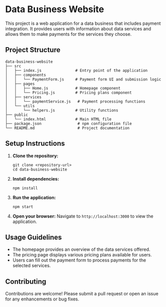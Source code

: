# Data Business Website

This project is a web application for a data business that includes payment integration. It provides users with information about data services and allows them to make payments for the services they choose.

## Project Structure

```
data-business-website
├── src
│   ├── index.js               # Entry point of the application
│   ├── components
│   │   └── PaymentForm.js     # Payment form UI and submission logic
│   ├── pages
│   │   ├── Home.js            # Homepage component
│   │   └── Pricing.js         # Pricing plans component
│   ├── services
│   │   └── paymentService.js   # Payment processing functions
│   └── utils
│       └── helpers.js         # Utility functions
├── public
│   └── index.html             # Main HTML file
├── package.json                # npm configuration file
└── README.md                   # Project documentation
```

## Setup Instructions

1. **Clone the repository:**
   ```
   git clone <repository-url>
   cd data-business-website
   ```

2. **Install dependencies:**
   ```
   npm install
   ```

3. **Run the application:**
   ```
   npm start
   ```

4. **Open your browser:**
   Navigate to `http://localhost:3000` to view the application.

## Usage Guidelines

- The homepage provides an overview of the data services offered.
- The pricing page displays various pricing plans available for users.
- Users can fill out the payment form to process payments for the selected services.

## Contributing

Contributions are welcome! Please submit a pull request or open an issue for any enhancements or bug fixes.